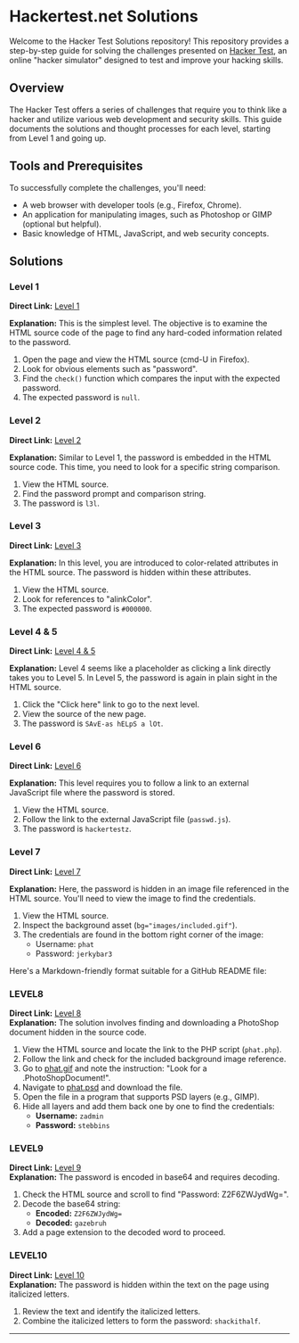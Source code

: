 # Hackertest.net Solutions

Welcome to the Hacker Test Solutions repository! This repository provides a step-by-step guide for solving the challenges presented on [Hacker Test](http://www.hackertest.net/), an online "hacker simulator" designed to test and improve your hacking skills.

## Overview

The Hacker Test offers a series of challenges that require you to think like a hacker and utilize various web development and security skills. This guide documents the solutions and thought processes for each level, starting from Level 1 and going up.

## Tools and Prerequisites

To successfully complete the challenges, you'll need:
- A web browser with developer tools (e.g., Firefox, Chrome).
- An application for manipulating images, such as Photoshop or GIMP (optional but helpful).
- Basic knowledge of HTML, JavaScript, and web security concepts.

## Solutions

### Level 1

**Direct Link:** [Level 1](http://www.hackertest.net/)

**Explanation:**
This is the simplest level. The objective is to examine the HTML source code of the page to find any hard-coded information related to the password.

1. Open the page and view the HTML source (cmd-U in Firefox).
2. Look for obvious elements such as "password".
3. Find the `check()` function which compares the input with the expected password.
4. The expected password is `null`.

### Level 2

**Direct Link:** [Level 2](http://www.hackertest.net/null.htm)

**Explanation:**
Similar to Level 1, the password is embedded in the HTML source code. This time, you need to look for a specific string comparison.

1. View the HTML source.
2. Find the password prompt and comparison string.
3. The password is `l3l`.

### Level 3

**Direct Link:** [Level 3](http://www.hackertest.net/l3l.htm)

**Explanation:**
In this level, you are introduced to color-related attributes in the HTML source. The password is hidden within these attributes.

1. View the HTML source.
2. Look for references to "alinkColor".
3. The expected password is `#000000`.

### Level 4 & 5

**Direct Link:** [Level 4 & 5](http://www.hackertest.net/abrae.htm)

**Explanation:**
Level 4 seems like a placeholder as clicking a link directly takes you to Level 5. In Level 5, the password is again in plain sight in the HTML source.

1. Click the "Click here" link to go to the next level.
2. View the source of the new page.
3. The password is `SAvE-as hELpS a lOt`.

### Level 6

**Direct Link:** [Level 6](http://www.hackertest.net/save_as.htm)

**Explanation:**
This level requires you to follow a link to an external JavaScript file where the password is stored.

1. View the HTML source.
2. Follow the link to the external JavaScript file (`passwd.js`).
3. The password is `hackertestz`.

### Level 7

**Direct Link:** [Level 7](http://www.hackertest.net/included.htm)

**Explanation:**
Here, the password is hidden in an image file referenced in the HTML source. You'll need to view the image to find the credentials.

1. View the HTML source.
2. Inspect the background asset (`bg="images/included.gif"`).
3. The credentials are found in the bottom right corner of the image:
    - Username: `phat`
    - Password: `jerkybar3`

Here's a Markdown-friendly format suitable for a GitHub README file:

### LEVEL8

**Direct Link:** [Level 8](http://www.hackertest.net/pwd2.php)  
**Explanation:** The solution involves finding and downloading a PhotoShop document hidden in the source code.

1. View the HTML source and locate the link to the PHP script (`phat.php`).
2. Follow the link and check for the included background image reference.
3. Go to [phat.gif](http://www.hackertest.net/images/phat.gif) and note the instruction: "Look for a .PhotoShopDocument!".
4. Navigate to [phat.psd](http://www.hackertest.net/images/phat.psd) and download the file.
5. Open the file in a program that supports PSD layers (e.g., GIMP).
6. Hide all layers and add them back one by one to find the credentials:
   - **Username:** `zadmin`
   - **Password:** `stebbins`

### LEVEL9

**Direct Link:** [Level 9](http://www.hackertest.net/phat.php)  
**Explanation:** The password is encoded in base64 and requires decoding.

1. Check the HTML source and scroll to find "Password: Z2F6ZWJydWg=".
2. Decode the base64 string:
   - **Encoded:** `Z2F6ZWJydWg=`
   - **Decoded:** `gazebruh`
3. Add a page extension to the decoded word to proceed.

### LEVEL10

**Direct Link:** [Level 10](http://www.hackertest.net/gazebruh.php)  
**Explanation:** The password is hidden within the text on the page using italicized letters.

1. Review the text and identify the italicized letters.
2. Combine the italicized letters to form the password: `shackithalf`.

---
